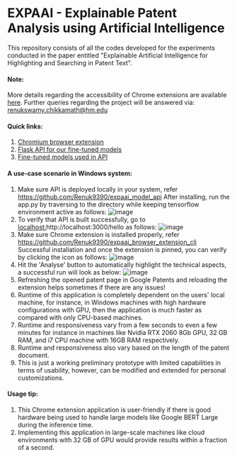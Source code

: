 # EXPAAI - Explainable Patent Analysis using Artificial Intelligence
This repository consists of all the codes developed for the experiments conducted in the paper entitled "Explainable Artificial Intelligence for Highlighting and Searching in Patent Text". 

#### Note: 
More details regarding the accessibility of Chrome extensions are available [here](https://github.com/Renuk9390/expaai_browser_extension_cli). Further queries regarding the project will be answered via: renukswamy.chikkamath@hm.edu

#### Quick links:
1. [Chromium browser extension](https://github.com/Renuk9390/expaai_browser_extension_cli)
2. [Flask API for our fine-tuned models](https://github.com/Renuk9390/expaai_model_api)
3. [Fine-tuned models used in API](https://huggingface.co/fassahat)

#### A use-case scenario in Windows system:
1. Make sure API is deployed locally in your system, refer https://github.com/Renuk9390/expaai_model_api
    After installing, run the app.py by traversing to the directory while keeping tensorflow environment active as follows:
![image](https://github.com/Renuk9390/expaai_model/assets/34164541/92ae2c96-8558-479b-8d6c-480278e36c45)
2. To verify that API is built successfully, go to [localhost:](http://localhost:3000/hello)http://localhost:3000/hello as follows:
![image](https://github.com/Renuk9390/expaai_model/assets/34164541/51d554a1-4f75-4ec3-905d-80adf18f9b2e)
3. Make sure Chrome extension is installed properly, refer https://github.com/Renuk9390/expaai_browser_extension_cli
    Successful installation and once the extension is pinned, you can verify by clicking the icon as follows:
![image](https://github.com/Renuk9390/expaai_model/assets/34164541/7096f322-a114-4b8e-af3f-a578533b7e61)
4. Hit the 'Analyse' button to automatically highlight the technical aspects, a successful run will look as below:
![image](https://github.com/Renuk9390/expaai_model/assets/34164541/863105c4-322b-464e-bffa-8e777686d80b)
5. Refreshing the opened patent page in Google Patents and reloading the extension helps sometimes if there are any issues!
6. Runtime of this application is completely dependent on the users' local machine, for instance, in Windows machines with high hardware configurations with GPU, then the application is much faster as compared with only CPU-based machines.
7. Runtime and responsiveness vary from a few seconds to even a few minutes for instance in machines like Nvidia RTX 2060 8Gb GPU, 32 GB RAM, and i7 CPU machine with 16GB RAM respectively.
8. Runtime and responsiveness also vary based on the length of the patent document.
9. This is just a working preliminary prototype with limited capabilities in terms of usability, however, can be modified and extended for personal customizations.

#### Usage tip:
1. This Chrome extension application is user-friendly if there is good hardware being used to handle large models like Google BERT Large during the inference time.
2. Implementing this application in large-scale machines like cloud environments with 32 GB of GPU would provide results within a fraction of a second. 



